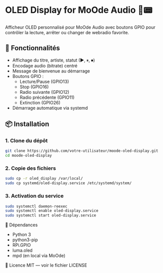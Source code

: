 # OLED Display for MoOde Audio 🎵📟

Afficheur OLED personnalisé pour MoOde Audio avec boutons GPIO pour contrôler la lecture, arrêter ou changer de webradio favorite.

## 🚀 Fonctionnalités

- Affichage du titre, artiste, statut (▶, ⏸, ⏹)
- Encodage audio (bitrate) centré
- Message de bienvenue au démarrage
- Boutons GPIO :
  - Lecture/Pause (GPIO13)
  - Stop (GPIO16)
  - Radio suivante (GPIO12)
  - Radio précédente (GPIO11)
  - Extinction (GPIO26)
- Démarrage automatique via systemd

## 📦 Installation

### 1. Clone du dépôt

```bash
git clone https://github.com/votre-utilisateur/moode-oled-display.git
cd moode-oled-display
```
### 2. Copie des fichiers
```bash
sudo cp -r oled_display /var/local/
sudo cp systemd/oled-display.service /etc/systemd/system/
```
### 3. Activation du service
```bash
sudo systemctl daemon-reexec
sudo systemctl enable oled-display.service
sudo systemctl start oled-display.service
```

🔧 Dépendances
- Python 3
- python3-pip
- RPi.GPIO
- luma.oled
- mpd (en local via MoOde)

🧾 Licence
MIT — voir le fichier LICENSE
